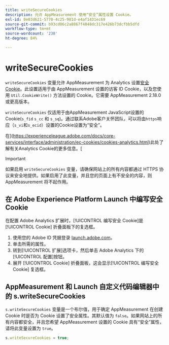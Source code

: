 ```yaml
---
title: writeSecureCookies
description: 允许 AppMeasurement 使用“安全”属性设置 Cookie。
exl-id: 0e03d621-5770-4c25-981d-e4af1431ec69
source-git-commit: b93cd06c2a8867f4848dc317e426b73dcfbb5dfd
workflow-type: tm+mt
source-wordcount: '238'
ht-degree: 84%

---
```


# writeSecureCookies

`writeSecureCookies` 变量允许 AppMeasurement 为 Analytics 设置[安全 Cookie](https://en.wikipedia.org/wiki/Secure_cookie)。此设置适用于由 AppMeasurement 设置的访客 ID Cookie，以及您使用 `Util.CookieWrite()` 方法设置的 Cookie。它需要 AppMeasurement 2.18.0 或更高版本。

`writeSecureCookies` 仅适用于由AppMeasurement JavaScript设置的Cookie(`s_fid` `s_cc` 和 `s_sq`)。通过联系Adobe客户关怀团队，可以将由`https`响应（`s_vi`和`s_ecid`）设置的Cookie设置为“安全”。

在](https://experienceleague.adobe.com/docs/core-services/interface/administration/ec-cookies/cookies-analytics.html)此处了解有关Analytics Cookie的更多信息。[

>[!IMPORTANT]
>
>如果启用 `writeSecureCookies` 变量，请确保网站上的所有内容都通过 HTTPS 协议来安全地提供。如果启用了此变量，并且您的页面上有不安全的内容，则 AppMeasurement 将不起作用。

## 在 Adobe Experience Platform Launch 中编写安全 Cookie

在配置 Adobe Analytics 扩展时，[!UICONTROL 编写安全 Cookie]是 [!UICONTROL Cookie] 折叠面板下的复选框。

1. 使用您的 Adobe ID 凭据登录 [launch.adobe.com](https://launch.adobe.com)。
2. 单击所需的属性。
3. 转到[!UICONTROL 扩展]选项卡，然后单击 Adobe Analytics 下的[!UICONTROL 配置]按钮。
4. 展开 [!UICONTROL Cookie] 折叠面板，这会显示[!UICONTROL 编写安全 Cookie] 复选框。

## AppMeasurement 和 Launch 自定义代码编辑器中的 s.writeSecureCookies

`s.writeSecureCookies` 变量是一个布尔值，用于确定 AppMeasurement 在创建 Cookie 时是否为 Cookie 设置了安全属性。其默认值为 `false`。如果网站上的所有内容都安全，并且您希望 AppMeasurement 设置的 Cookie 具有“安全”属性，请将此变量设置为 `true`。

```js
s.writeSecureCookies = true;
```

